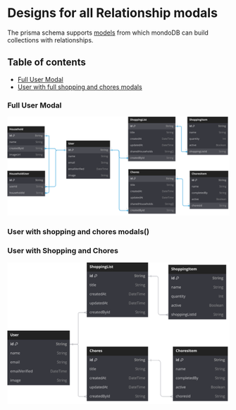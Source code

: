 # Designs for all Relationship modals

The prisma schema supports [models](https://www.prisma.io/docs/orm/prisma-schema/data-model/models) from which mondoDB can build collections with relationships.

## Table of contents

- [Full User Modal](#full-user-modal)
- [User with full shopping and chores modals](#user-with-shopping-and-chores)

### Full User Modal

![user model design](wireframes/database_models/model_design.svg)

### User with shopping and chores modals()

### User with Shopping and Chores

![shopping and chores design](wireframes/database_models/user_with_shop_and_chors.svg)